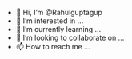 - 👋 Hi, I’m @Rahulguptagup
- 👀 I’m interested in ...
- 🌱 I’m currently learning ...
- 💞️ I’m looking to collaborate on ...
- 📫 How to reach me ...

<!---
Rahulguptagup/Rahulguptagup is a ✨ special ✨ repository because its `README.md` (this file) appears on your GitHub profile.
You can click the Preview link to take a look at your changes.
--->
